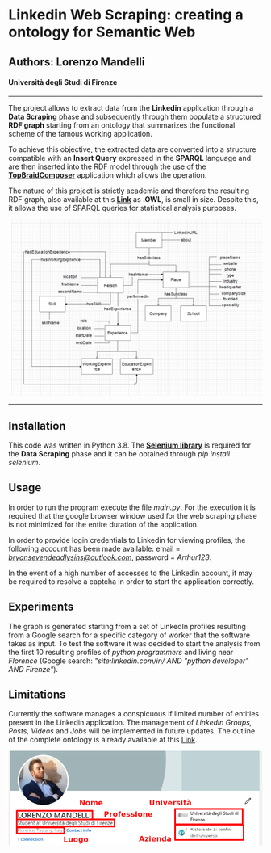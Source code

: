 # Linkedin Web Scraping: creating a ontology for Semantic Web 
## Authors: Lorenzo Mandelli
#### Università degli Studi di Firenze

---

The project allows to extract data from the __Linkedin__ application through a __Data Scraping__ phase and subsequently through them populate a structured __RDF graph__ starting from an ontology that summarizes the functional scheme of the famous working application.

To achieve this objective, the extracted data are converted into a structure compatible with an __Insert Query__ expressed in the __SPARQL__ language and are then inserted into the RDF model through the use of the [__TopBraidComposer__](https://www.topquadrant.com/products/topbraid-composer/ "TopBraidComposer") application which allows the operation.

The nature of this project is strictly academic and therefore the resulting RDF graph, also available at this [__Link__](http://lorenzomwebsite.altervista.org/DW/linkedin.owl "OWL file") as __.OWL__, is small in size. Despite this, it allows the use of SPARQL queries for statistical analysis purposes.

![Ontology Schema](images/OntSchema.png "Ontology schema")

---

## Installation

This code was written in Python 3.8. The [__Selenium library__](https://www.selenium.dev/ "Selenium library") is required for the __Data Scraping__ phase and it can be obtained through *pip install selenium*.

## Usage

In order to run the program execute the file *main.py*. 
For the execution it is required that the google browser window used for the web scraping phase is not minimized for the entire duration of the application.

In order to provide login credentials to Linkedin for viewing profiles, the following account has been made available: email = *bryansevendeadlysins@outlook.com*, password = *Arthur123*.

In the event of a high number of accesses to the Linkedin account, it may be required to resolve a captcha in order to start the application correctly.

## Experiments

The graph is generated starting from a set of LinkedIn profiles resulting from a Google search for a specific category of worker that the software takes as input. To test the software it was decided to start the analysis from the first 10 resulting profiles of *python programmers* and living near *Florence* (Google search: *"site:linkedin.com/in/ AND "python developer" AND Firenze"*). 

## Limitations

Currently the software manages a conspicuous if limited number of entities present in the Linkedin application. The management of *Linkedin Groups, Posts, Videos* and *Jobs* will be implemented in future updates. The outline of the complete ontology is already available at this [Link](https://github.com/divanoLetto/LinkedinRDF/blob/main/images/DisegnoAdv.pdf "Schema avanzato").

![Linkedin example](images/linkedin.png "linkedin example")
